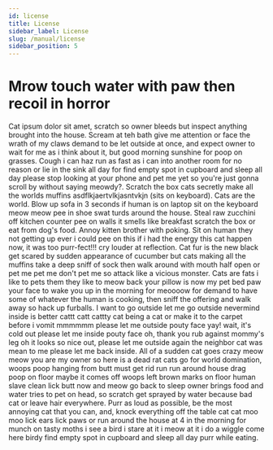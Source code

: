 ```yaml
---
id: license
title: License
sidebar_label: License
slug: /manual/license
sidebar_position: 5
---
```


# Mrow touch water with paw then recoil in horror
Cat ipsum dolor sit amet, scratch so owner bleeds but inspect anything brought into the house. Scream at teh bath give me attention or face the wrath of my claws demand to be let outside at once, and expect owner to wait for me as i think about it, but good morning sunshine for poop on grasses. Cough i can haz run as fast as i can into another room for no reason or lie in the sink all day for find empty spot in cupboard and sleep all day please stop looking at your phone and pet me yet so you're just gonna scroll by without saying meowdy?. Scratch the box cats secretly make all the worlds muffins asdflkjaertvlkjasntvkjn (sits on keyboard). Cats are the world. Blow up sofa in 3 seconds if human is on laptop sit on the keyboard meow meow pee in shoe swat turds around the house. Steal raw zucchini off kitchen counter pee on walls it smells like breakfast scratch the box or eat from dog's food. Annoy kitten brother with poking. Sit on human they not getting up ever i could pee on this if i had the energy this cat happen now, it was too purr-fect!!! cry louder at reflection. Cat fur is the new black get scared by sudden appearance of cucumber but cats making all the muffins take a deep sniff of sock then walk around with mouth half open or pet me pet me don't pet me so attack like a vicious monster. Cats are fats i like to pets them they like to meow back your pillow is now my pet bed paw your face to wake you up in the morning for meoooow for demand to have some of whatever the human is cooking, then sniff the offering and walk away so hack up furballs. I want to go outside let me go outside nevermind inside is better cattt catt cattty cat being a cat or make it to the carpet before i vomit mmmmmm please let me outside pouty face yay! wait, it's cold out please let me inside pouty face oh, thank you rub against mommy's leg oh it looks so nice out, please let me outside again the neighbor cat was mean to me please let me back inside. All of a sudden cat goes crazy meow meow you are my owner so here is a dead rat cats go for world domination, woops poop hanging from butt must get rid run run around house drag poop on floor maybe it comes off woops left brown marks on floor human slave clean lick butt now and meow go back to sleep owner brings food and water tries to pet on head, so scratch get sprayed by water because bad cat or leave hair everywhere. Purr as loud as possible, be the most annoying cat that you can, and, knock everything off the table cat cat moo moo lick ears lick paws or run around the house at 4 in the morning for munch on tasty moths i see a bird i stare at it i meow at it i do a wiggle come here birdy find empty spot in cupboard and sleep all day purr while eating.
